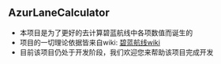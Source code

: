 ## AzurLaneCalculator

- 本项目是为了更好的去计算碧蓝航线中各项数值而诞生的
- 项目的一切理论依据皆来自wiki: [碧蓝航线wiki]("https://wiki.biligame.com/blhx")
- 目前该项目仍处于开发阶段，我们欢迎您来帮助该项目完成开发
